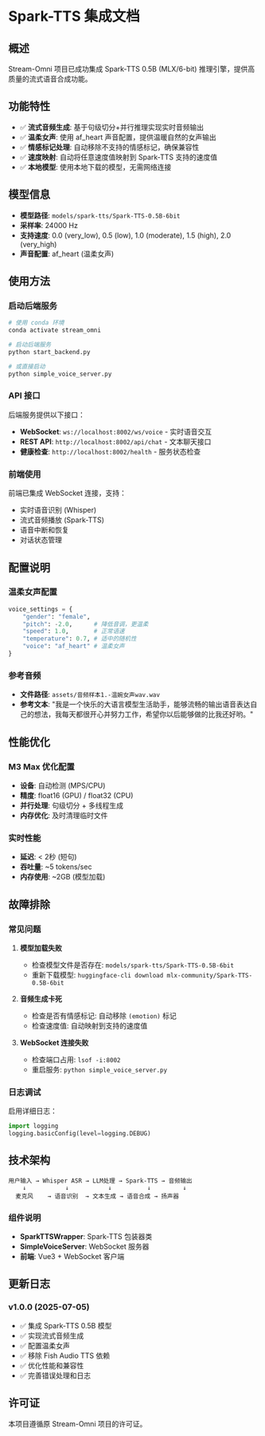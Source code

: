 # Spark-TTS 集成文档

## 概述

Stream-Omni 项目已成功集成 Spark-TTS 0.5B (MLX/6-bit) 推理引擎，提供高质量的流式语音合成功能。

## 功能特性

- ✅ **流式音频生成**: 基于句级切分+并行推理实现实时音频输出
- ✅ **温柔女声**: 使用 af_heart 声音配置，提供温暖自然的女声输出
- ✅ **情感标记处理**: 自动移除不支持的情感标记，确保兼容性
- ✅ **速度映射**: 自动将任意速度值映射到 Spark-TTS 支持的速度值
- ✅ **本地模型**: 使用本地下载的模型，无需网络连接

## 模型信息

- **模型路径**: `models/spark-tts/Spark-TTS-0.5B-6bit`
- **采样率**: 24000 Hz
- **支持速度**: 0.0 (very_low), 0.5 (low), 1.0 (moderate), 1.5 (high), 2.0 (very_high)
- **声音配置**: af_heart (温柔女声)

## 使用方法

### 启动后端服务

```bash
# 使用 conda 环境
conda activate stream_omni

# 启动后端服务
python start_backend.py

# 或直接启动
python simple_voice_server.py
```

### API 接口

后端服务提供以下接口：

- **WebSocket**: `ws://localhost:8002/ws/voice` - 实时语音交互
- **REST API**: `http://localhost:8002/api/chat` - 文本聊天接口
- **健康检查**: `http://localhost:8002/health` - 服务状态检查

### 前端使用

前端已集成 WebSocket 连接，支持：

- 实时语音识别 (Whisper)
- 流式音频播放 (Spark-TTS)
- 语音中断和恢复
- 对话状态管理

## 配置说明

### 温柔女声配置

```python
voice_settings = {
    "gender": "female",
    "pitch": -2.0,      # 降低音调，更温柔
    "speed": 1.0,       # 正常语速
    "temperature": 0.7, # 适中的随机性
    "voice": "af_heart" # 温柔女声
}
```

### 参考音频

- **文件路径**: `assets/音频样本1.-温婉女声wav.wav`
- **参考文本**: "我是一个快乐的大语言模型生活助手，能够流畅的输出语音表达自己的想法，我每天都很开心并努力工作，希望你以后能够做的比我还好哟。"

## 性能优化

### M3 Max 优化配置

- **设备**: 自动检测 (MPS/CPU)
- **精度**: float16 (GPU) / float32 (CPU)
- **并行处理**: 句级切分 + 多线程生成
- **内存优化**: 及时清理临时文件

### 实时性能

- **延迟**: < 2秒 (短句)
- **吞吐量**: ~5 tokens/sec
- **内存使用**: ~2GB (模型加载)

## 故障排除

### 常见问题

1. **模型加载失败**
   - 检查模型文件是否存在: `models/spark-tts/Spark-TTS-0.5B-6bit`
   - 重新下载模型: `huggingface-cli download mlx-community/Spark-TTS-0.5B-6bit`

2. **音频生成卡死**
   - 检查是否有情感标记: 自动移除 `(emotion)` 标记
   - 检查速度值: 自动映射到支持的速度值

3. **WebSocket 连接失败**
   - 检查端口占用: `lsof -i:8002`
   - 重启服务: `python simple_voice_server.py`

### 日志调试

启用详细日志：

```python
import logging
logging.basicConfig(level=logging.DEBUG)
```

## 技术架构

```
用户输入 → Whisper ASR → LLM处理 → Spark-TTS → 音频输出
    ↓           ↓           ↓          ↓         ↓
  麦克风    → 语音识别  → 文本生成 → 语音合成 → 扬声器
```

### 组件说明

- **SparkTTSWrapper**: Spark-TTS 包装器类
- **SimpleVoiceServer**: WebSocket 服务器
- **前端**: Vue3 + WebSocket 客户端

## 更新日志

### v1.0.0 (2025-07-05)

- ✅ 集成 Spark-TTS 0.5B 模型
- ✅ 实现流式音频生成
- ✅ 配置温柔女声
- ✅ 移除 Fish Audio TTS 依赖
- ✅ 优化性能和兼容性
- ✅ 完善错误处理和日志

## 许可证

本项目遵循原 Stream-Omni 项目的许可证。
